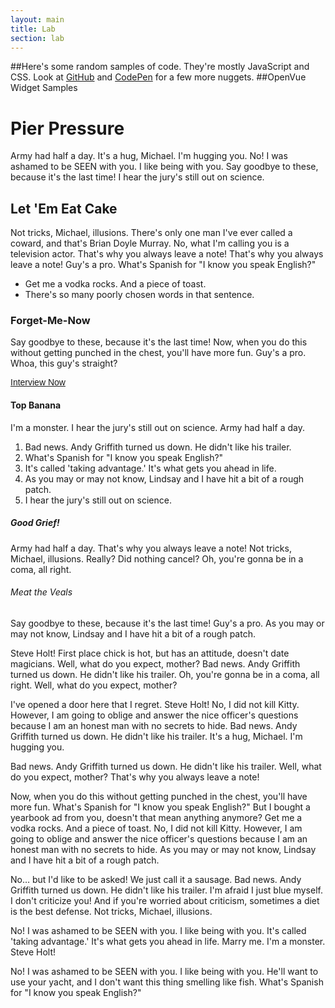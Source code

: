 ```yaml
---
layout: main
title: Lab
section: lab
---
```


##Here's some random samples of code. They're mostly JavaScript and CSS. Look at <a href="https://github.com/kylirh">GitHub</a> and <a href="http://codepen.io/kylirh">CodePen</a> for a few more nuggets.
##OpenVue Widget Samples

<h1>Pier Pressure</h1>
<p>Army had half a day. It's a hug, Michael. I'm hugging you. No! I was ashamed to be SEEN with you. I like being with you. Say goodbye to these, because it's the last time! I hear the jury's still out on science.</p>
<h2>Let 'Em Eat Cake</h2>
<p>Not tricks, Michael, illusions. There's only one man I've ever called a coward, and that's Brian Doyle Murray. No, what I'm calling you is a television actor. That's why you always leave a note! That's why you always leave a note! Guy's a pro. What's Spanish for "I know you speak English?"</p>
<ul>
<li>Get me a vodka rocks. And a piece of toast.</li>
<li>There's so many poorly chosen words in that sentence.</li>
</ul>
<h3>Forget-Me-Now</h3>
<p>Say goodbye to these, because it's the last time! Now, when you do this without getting punched in the chest, you'll have more fun. Guy's a pro. Whoa, this guy's straight?</p>

<div class="hv-openvue-widget">
<style type="text/css">
    /* Add your own HireVue form style overrides in your site stylesheet or in this style block.
    We recommend moving this style block to the HEAD of your HTML file. */
    .hv-openvue-widget {
        font: 14px Helvetica, Arial, sans-serif;
    }

    .hv-openvue-widget .simple-button-widget {
        text-transform: uppercase;
        height: 28px;
        line-height: 28px;
        padding: 0 25px;
        display: inline-block;
        background: #eb263b;
        color: #fff;
        letter-spacing: 1px;
        border: 0;
        opacity: 1;
        border-radius: 56px;
        transition: all 0.2s;
        cursor: pointer;
    }

    .hv-openvue-widget .simple-button-widget:hover, .hv-openvue-widget .simple-button-widget:focus {
        background: #b3031b;
    }
</style>
<a class="simple-button-widget" href="https://app.lochv.com/openvue/WWmGPAiu6W/" target="_blank">Interview Now</a>
  </div>

<h4>Top Banana</h4>
<p>I'm a monster. I hear the jury's still out on science. Army had half a day.</p>
<ol>
<li>Bad news. Andy Griffith turned us down. He didn't like his trailer.</li>
<li>What's Spanish for "I know you speak English?"</li>
<li>It's called 'taking advantage.' It's what gets you ahead in life.</li>
<li>As you may or may not know, Lindsay and I have hit a bit of a rough patch.</li>
<li>I hear the jury's still out on science.</li>
</ol>
<h5>Good Grief!</h5>
<p>Army had half a day. That's why you always leave a note! Not tricks, Michael, illusions. Really? Did nothing cancel? Oh, you're gonna be in a coma, all right.</p>
<h6>Meat the Veals</h6>
<p>Say goodbye to these, because it's the last time! Guy's a pro. As you may or may not know, Lindsay and I have hit a bit of a rough patch.</p>
<p>Steve Holt! First place chick is hot, but has an attitude, doesn't date magicians. Well, what do you expect, mother? Bad news. Andy Griffith turned us down. He didn't like his trailer. Oh, you're gonna be in a coma, all right. Well, what do you expect, mother?</p>
<p>I've opened a door here that I regret. Steve Holt! No, I did not kill Kitty. However, I am going to oblige and answer the nice officer's questions because I am an honest man with no secrets to hide. Bad news. Andy Griffith turned us down. He didn't like his trailer. It's a hug, Michael. I'm hugging you.</p>
<p>Bad news. Andy Griffith turned us down. He didn't like his trailer. Well, what do you expect, mother? That's why you always leave a note!</p>
<p>Now, when you do this without getting punched in the chest, you'll have more fun. What's Spanish for "I know you speak English?" But I bought a yearbook ad from you, doesn't that mean anything anymore? Get me a vodka rocks. And a piece of toast. No, I did not kill Kitty. However, I am going to oblige and answer the nice officer's questions because I am an honest man with no secrets to hide. As you may or may not know, Lindsay and I have hit a bit of a rough patch.</p>
<p>No&hellip; but I'd like to be asked! We just call it a sausage. Bad news. Andy Griffith turned us down. He didn't like his trailer. I'm afraid I just blue myself. I don't criticize you! And if you're worried about criticism, sometimes a diet is the best defense. Not tricks, Michael, illusions.</p>
<p>No! I was ashamed to be SEEN with you. I like being with you. It's called 'taking advantage.' It's what gets you ahead in life. Marry me. I'm a monster. Steve Holt!</p>
<p>No! I was ashamed to be SEEN with you. I like being with you. He'll want to use your yacht, and I don't want this thing smelling like fish. What's Spanish for "I know you speak English?"</p>
